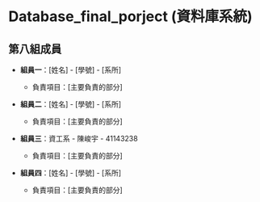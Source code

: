 # Database_final_porject (資料庫系統)

## 第八組成員


- **組員一**：[姓名] - [學號] - [系所]
  - 負責項目：[主要負責的部分]

- **組員二**：[姓名] - [學號] - [系所]
  - 負責項目：[主要負責的部分]

- **組員三**：資工系 - 陳峻宇 - 41143238 
  - 負責項目：[主要負責的部分]

- **組員四**：[姓名] - [學號] - [系所]
  - 負責項目：[主要負責的部分]
